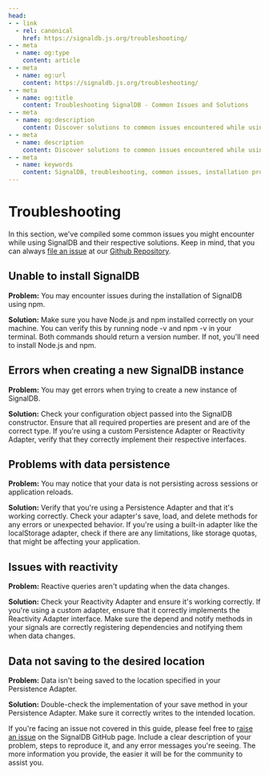 ```yaml
---
head:
- - link
  - rel: canonical
    href: https://signaldb.js.org/troubleshooting/
- - meta
  - name: og:type
    content: article
- - meta
  - name: og:url
    content: https://signaldb.js.org/troubleshooting/
- - meta
  - name: og:title
    content: Troubleshooting SignalDB - Common Issues and Solutions
- - meta
  - name: og:description
    content: Discover solutions to common issues encountered while using SignalDB. This troubleshooting guide addresses installation problems, instance creation errors, data persistence issues, and reactivity challenges.
- - meta
  - name: description
    content: Discover solutions to common issues encountered while using SignalDB. This troubleshooting guide addresses installation problems, instance creation errors, data persistence issues, and reactivity challenges.
- - meta
  - name: keywords
    content: SignalDB, troubleshooting, common issues, installation problems, data persistence, reactivity, error solutions, JavaScript database, SignalDB issues, help, support
---
```

# Troubleshooting

In this section, we've compiled some common issues you might encounter while using SignalDB and their respective solutions. Keep in mind, that you can always [file an issue](https://github.com/maxnowack/signaldb/issues/new) at our [Github Repository](https://github.com/maxnowack/signaldb).

## Unable to install SignalDB
**Problem:** You may encounter issues during the installation of SignalDB using npm.

**Solution:** Make sure you have Node.js and npm installed correctly on your machine. You can verify this by running node -v and npm -v in your terminal. Both commands should return a version number. If not, you'll need to install Node.js and npm.

## Errors when creating a new SignalDB instance
**Problem:** You may get errors when trying to create a new instance of SignalDB.

**Solution:** Check your configuration object passed into the SignalDB constructor. Ensure that all required properties are present and are of the correct type. If you're using a custom Persistence Adapter or Reactivity Adapter, verify that they correctly implement their respective interfaces.

## Problems with data persistence
**Problem:** You may notice that your data is not persisting across sessions or application reloads.

**Solution:** Verify that you're using a Persistence Adapter and that it's working correctly. Check your adapter's save, load, and delete methods for any errors or unexpected behavior. If you're using a built-in adapter like the localStorage adapter, check if there are any limitations, like storage quotas, that might be affecting your application.

## Issues with reactivity
**Problem:** Reactive queries aren't updating when the data changes.

**Solution:** Check your Reactivity Adapter and ensure it's working correctly. If you're using a custom adapter, ensure that it correctly implements the Reactivity Adapter interface. Make sure the depend and notify methods in your signals are correctly registering dependencies and notifying them when data changes.

## Data not saving to the desired location
**Problem:** Data isn't being saved to the location specified in your Persistence Adapter.

**Solution:** Double-check the implementation of your save method in your Persistence Adapter. Make sure it correctly writes to the intended location.

If you're facing an issue not covered in this guide, please feel free to [raise an issue](https://github.com/maxnowack/signaldb/issues/new) on the SignalDB GitHub page. Include a clear description of your problem, steps to reproduce it, and any error messages you're seeing. The more information you provide, the easier it will be for the community to assist you.
